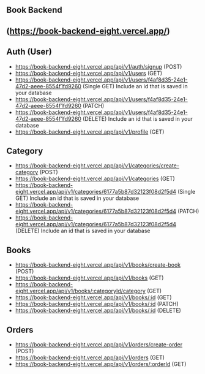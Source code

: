 ## Book Backend

## (https://book-backend-eight.vercel.app/)

## Auth (User)
- https://book-backend-eight.vercel.app/api/v1/auth/signup (POST)
- https://book-backend-eight.vercel.app/api/v1/users (GET)
- https://book-backend-eight.vercel.app/api/v1/users/f4af8d35-24e1-47d2-aeee-8554f1fd9260 (Single GET) Include an id that is saved in your database
- https://book-backend-eight.vercel.app/api/v1/users/f4af8d35-24e1-47d2-aeee-8554f1fd9260 (PATCH)
- https://book-backend-eight.vercel.app/api/v1/users/f4af8d35-24e1-47d2-aeee-8554f1fd9260 (DELETE) Include an id that is saved in your database
- https://book-backend-eight.vercel.app/api/v1/profile (GET)

## Category
- https://book-backend-eight.vercel.app/api/v1/categories/create-category (POST)
- https://book-backend-eight.vercel.app/api/v1/categories (GET)
- https://book-backend-eight.vercel.app/api/v1/categories/6177a5b87d32123f08d2f5d4 (Single GET) Include an id that is saved in your database
- https://book-backend-eight.vercel.app/api/v1/categories/6177a5b87d32123f08d2f5d4 (PATCH)
- https://book-backend-eight.vercel.app/api/v1/categories/6177a5b87d32123f08d2f5d4 (DELETE) Include an id that is saved in your database


## Books
- https://book-backend-eight.vercel.app/api/v1/books/create-book (POST)
- https://book-backend-eight.vercel.app/api/v1/books (GET)
- https://book-backend-eight.vercel.app/api/v1/books/:categoryId/category (GET)
- https://book-backend-eight.vercel.app/api/v1/books/:id (GET)
- https://book-backend-eight.vercel.app/api/v1/books/:id (PATCH)
- https://book-backend-eight.vercel.app/api/v1/books/:id (DELETE)


## Orders
- https://book-backend-eight.vercel.app/api/v1/orders/create-order (POST)
- https://book-backend-eight.vercel.app/api/v1/orders (GET)
- https://book-backend-eight.vercel.app/api/v1/orders/:orderId (GET)
